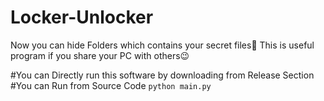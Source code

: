 # Locker-Unlocker
Now you can hide Folders which contains your secret files🧐 This is useful program if you share your PC with others😉

#You can Directly run this software by downloading from Release Section
#You can Run from Source Code
<code>python main.py</code>
